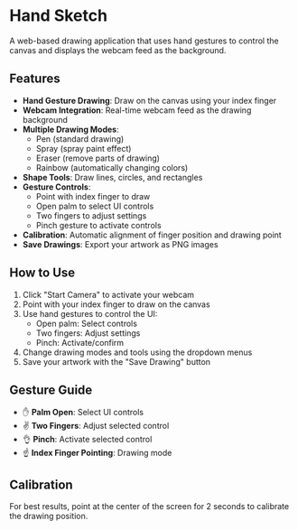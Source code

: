 # Hand Sketch

A web-based drawing application that uses hand gestures to control the canvas and displays the webcam feed as the background.

## Features

- **Hand Gesture Drawing**: Draw on the canvas using your index finger
- **Webcam Integration**: Real-time webcam feed as the drawing background
- **Multiple Drawing Modes**: 
  - Pen (standard drawing)
  - Spray (spray paint effect)
  - Eraser (remove parts of drawing)
  - Rainbow (automatically changing colors)
- **Shape Tools**: Draw lines, circles, and rectangles
- **Gesture Controls**: 
  - Point with index finger to draw
  - Open palm to select UI controls
  - Two fingers to adjust settings
  - Pinch gesture to activate controls
- **Calibration**: Automatic alignment of finger position and drawing point
- **Save Drawings**: Export your artwork as PNG images

## How to Use

1. Click "Start Camera" to activate your webcam
2. Point with your index finger to draw on the canvas
3. Use hand gestures to control the UI:
   - Open palm: Select controls
   - Two fingers: Adjust settings
   - Pinch: Activate/confirm
4. Change drawing modes and tools using the dropdown menus
5. Save your artwork with the "Save Drawing" button

## Gesture Guide

- ✋ **Palm Open**: Select UI controls
- ✌️ **Two Fingers**: Adjust selected control
- 👌 **Pinch**: Activate selected control
- ☝️ **Index Finger Pointing**: Drawing mode

## Calibration

For best results, point at the center of the screen for 2 seconds to calibrate the drawing position.

